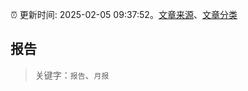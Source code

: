 :alarm_clock: 更新时间: 2025-02-05 09:37:52。[文章来源](/README.md)、[文章分类](/TAGS.md)

## 报告


> 关键字：`报告`、`月报`



